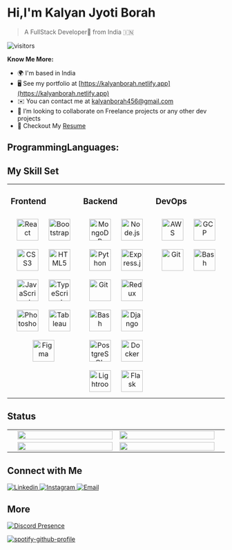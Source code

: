# Hi,I'm Kalyan Jyoti Borah

> A FullStack Developer🎯 from India 🇮🇳

![visitors](https://visitor-badge.glitch.me/badge?page_id=Kalyan-velu.Kalyan-velu&left_color=green&right_color=red)

**Know Me More:**
  - 🌍  I'm based in India
  - 🖥️  See my portfolio at [https://kalyanborah.netlify.app](https://kalyanborah.netlify.app)
  - ✉️  You can contact me at [kalyanborah456@gmail.com](mailto:kalyanborah456@gmail.com)
  - 🤝  I’m looking to collaborate on Freelance projects or any other dev projects
  - 📝 Checkout My <a href="https://drive.google.com/file/d/16zv3LjSx7qjM9RPVGiQ2sS0hW7NK9dRs/view?usp=share_link">Resume</a>

## ProgrammingLanguages:  


## My Skill Set  
<table><tr><td valign="top" width="33%">



### Frontend  
<div align="center">  
<img style="margin: 10px" src="https://profilinator.rishav.dev/skills-assets/react-original-wordmark.svg" alt="React" height="50" />  
<img style="margin: 10px" src="https://profilinator.rishav.dev/skills-assets/bootstrap-plain.svg" alt="Bootstrap" height="50" />  
<img style="margin: 10px" src="https://profilinator.rishav.dev/skills-assets/css3-original-wordmark.svg" alt="CSS3" height="50" />  
<img style="margin: 10px" src="https://profilinator.rishav.dev/skills-assets/html5-original-wordmark.svg" alt="HTML5" height="50" />  
<img style="margin: 10px" src="https://profilinator.rishav.dev/skills-assets/javascript-original.svg" alt="JavaScript" height="50" />  
<img style="margin: 10px" src="https://profilinator.rishav.dev/skills-assets/typescript-original.svg" alt="TypeScript" height="50" />  
<img style="margin: 10px" src="https://profilinator.rishav.dev/skills-assets/photoshop-plain.svg" alt="Photoshop" height="50" />  
<img style="margin: 10px" src="https://profilinator.rishav.dev/skills-assets/tableau.svg" alt="Tableau" height="50" />  
<img style="margin: 10px" src="https://profilinator.rishav.dev/skills-assets/figma-icon.svg" alt="Figma" height="50" />  
</div>

</td><td valign="top" width="33%">

### Backend  
<div align="center">  
<img style="margin: 10px" src="https://profilinator.rishav.dev/skills-assets/mongodb-original-wordmark.svg" alt="MongoDB" height="50" />  
<img style="margin: 10px" src="https://profilinator.rishav.dev/skills-assets/nodejs-original-wordmark.svg" alt="Node.js" height="50" />  
<img style="margin: 10px" src="https://profilinator.rishav.dev/skills-assets/python-original.svg" alt="Python" height="50" />  
<img style="margin: 10px" src="https://profilinator.rishav.dev/skills-assets/express-original-wordmark.svg" alt="Express.js" height="50" />  
<img style="margin: 10px" src="https://profilinator.rishav.dev/skills-assets/git-scm-icon.svg" alt="Git" height="50" />  
<img style="margin: 10px" src="https://profilinator.rishav.dev/skills-assets/redux-original.svg" alt="Redux" height="50" />  
<img style="margin: 10px" src="https://profilinator.rishav.dev/skills-assets/gnu_bash-icon.svg" alt="Bash" height="50" />  
<img style="margin: 10px" src="https://profilinator.rishav.dev/skills-assets/django-original.svg" alt="Django" height="50" />  
<img style="margin: 10px" src="https://profilinator.rishav.dev/skills-assets/postgresql-original-wordmark.svg" alt="PostgreSQL" height="50" />  
<img style="margin: 10px" src="https://profilinator.rishav.dev/skills-assets/docker-original-wordmark.svg" alt="Docker" height="50" />  
<img style="margin: 10px" src="https://profilinator.rishav.dev/skills-assets/lightroom.png" alt="Lightroom" height="50" />  
<!--<img style="margin: 10px" src="https://profilinator.rishav.dev/skills-assets/chai.png" alt="Chai" height="50" />  --!>
<img style="margin: 10px" src="https://profilinator.rishav.dev/skills-assets/flask.png" alt="Flask" height="50" />  
</div>

</td><td valign="top" width="33%">

### DevOps  
<div align="center">  
<img style="margin: 10px" src="https://profilinator.rishav.dev/skills-assets/amazonwebservices-original-wordmark.svg" alt="AWS" height="50" />  
<img style="margin: 10px" src="https://profilinator.rishav.dev/skills-assets/google_cloud-icon.svg" alt="GCP" height="50" />  
<img style="margin: 10px" src="https://profilinator.rishav.dev/skills-assets/git-scm-icon.svg" alt="Git" height="50" />  
<img style="margin: 10px" src="https://profilinator.rishav.dev/skills-assets/gnu_bash-icon.svg" alt="Bash" height="50" />  
</div>

</td></tr></table> 

## Status 

<table align="center">
<tr>
<td>
</td>
<td valign="top" width="50%">
<img width="100%" src="https://github-readme-stats.vercel.app/api?username=Kalyan-velu&show_icons=true&include_all_commits=true&show_icons=true&theme=radical"/>
</td>
<td valign="top" width="50%">
<img width="100%" src="https://github-readme-streak-stats.herokuapp.com/?user=Kalyan-velu&theme=dark&background=191970"/>
</td>
<td>
</td>
</tr>
<tr>
<td>
</td>
<td valign="top" width="50%">
<img width="100%" src="https://github-profile-trophy.vercel.app/?username=Kalyan-velu&row=2&column=4&theme=algolia"/>
</td>
<td valign="top" width="50%">
 <img width="100%" src="https://github-readme-stats.vercel.app/api/top-langs?username=Kalyan-velu&show_icons=true&theme=radical&layout=compact"/>
</td>
<td>
</td>
<tr/>
</table>
  
## Connect with Me

<p>
<a href="https://www.linkedin.com/in/kalyan-jyoti-borah-3595b5178/" title="https://www.linkedin.com/in/kalyan-jyoti-borah-3595b5178/">
  <img alt="Linkedin" src="https://skillicons.dev/icons?i=linkedin&theme=light&perline=1">
</a>
<a href="https://www.instagram.com/_kalyan_jyoti_borah/" title="https://www.instagram.com/_kalyan_jyoti_borah/">
  <img alt="Instagram" src="https://skillicons.dev/icons?i=instagram&theme=light&perline=1">
</a>
<a href="mailto:kalyanborah456@gmail.com" title="mailto:kalyanborah456@gmail.com">
  <img alt="Email" src="https://skillicons.dev/icons?i=email&theme=light&perline=1">
</a>
</p>

## More

[![Discord Presence](https://lanyard.cnrad.dev/api/543704399382577152)](https://discord.com/users/543704399382577152)

[![spotify-github-profile](https://spotify-github-profile.vercel.app/api/view?uid=31klyonozioc7r26lj2nk4xyorte&cover_image=true&theme=natemoo-re&show_offline=false&background_color=121212&bar_color=173860&bar_color_cover=false)](https://github.com/kittinan/spotify-github-profile)


